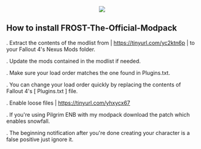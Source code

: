 <p align="center">
	<img src="https://i.postimg.cc/wMh0fB4L/1.png/" />
                                                                                                                                      
## How to install FROST-The-Official-Modpack 

. Extract the contents of the modlist from | https://tinyurl.com/yc2ktn6p | to your Fallout 4's Nexus Mods folder.

. Update the mods contained in the modlist if needed.

. Make sure your load order matches the one found in Plugins.txt.

. You can change your load order quickly by replacing the contents of Fallout 4's [ Plugins.txt ] file.

. Enable loose files | https://tinyurl.com/yhxycx67

. If you're using Pilgrim ENB with my modpack download the patch which enables snowfall.

. The beginning notification after you're done creating your character is a false positive just ignore it.
